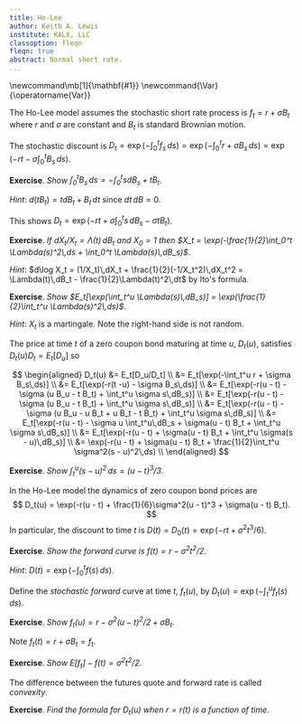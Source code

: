 ```yaml
---
title: Ho-Lee
author: Keith A. Lewis
institute: KALX, LLC
classoption: fleqn
fleqn: true
abstract: Normal short rate.
...
```


\newcommand\mb[1]{\mathbf{#1}}
\newcommand{\Var}{\operatorname{Var}}

The Ho-Lee model assumes the stochastic short rate process is 
$f_t = r + \sigma B_t$ where $r$ and $\sigma$ are constant
and $B_t$ is standard Brownian motion.

The stochastic discount is $D_t = \exp(-\int_0^t f_s\,ds) = 
\exp(-\int_0^t r + \sigma B_s\,ds) = \exp(-rt - \sigma\int_0^t B_s\,ds)$.

__Exercise__. _Show $\int_0^t B_s\,ds = -\int_0^t s dB_s + t B_t$_.

_Hint_: $d(t B_t) = t dB_t + B_t\,dt$ since $dt\,dB = 0$.

This shows $D_t = \exp(-rt + \sigma \int_0^t s\,dB_s - \sigma tB_t)$.

__Exercise__. _If $dX_t/X_t = \Lambda(t)\,dB_t$ and $X_0 = 1$ then
$X_t = \exp(-\frac{1}{2}\int_0^t \Lambda(s)^2\,ds + \int_0^t \Lambda(s)\,dB_s)$_.

_Hint_: $d\log X_t = (1/X_t)\,dX_t + \frac{1}{2}(-1/X_t^2)\,dX_t^2 = \Lambda(t)\,dB_t - \frac{1}{2}\Lambda(t)^2\,dt$
by Ito's formula.

__Exercise__. _Show $E_t[\exp(\int_t^u \Lambda(s)\,dB_s)] = \exp(\frac{1}{2}\int_t^u \Lambda(s)^2\,ds)$_.

_Hint_: $X_t$ is a martingale. Note the right-hand side is not random.

The price at time $t$ of a zero coupon bond maturing at time $u$, $D_t(u)$,
satisfies $D_t(u)D_t = E_t[D_u]$ so

$$
\begin{aligned}
D_t(u) &= E_t[D_u/D_t] \\
	&= E_t[\exp(-\int_t^u r + \sigma B_s\,ds)] \\
	&= E_t[\exp(-r(t -u) - \sigma B_s\,ds)] \\
	&= E_t[\exp(-r(u - t) - \sigma (u B_u - t B_t) + \int_t^u \sigma s\,dB_s)] \\
	&= E_t[\exp(-r(u - t) - \sigma (u B_u - t B_t) + \int_t^u \sigma s\,dB_s)] \\
	&= E_t[\exp(-r(u - t) - \sigma (u B_u - u B_t + u B_t - t B_t) + \int_t^u \sigma s\,dB_s)] \\
	&= E_t[\exp(-r(u - t) - \sigma u \int_t^u\,dB_s + \sigma(u - t) B_t + \int_t^u \sigma s\,dB_s)] \\
	&= E_t[\exp(-r(u - t) + \sigma(u - t) B_t + \int_t^u \sigma(s - u)\,dB_s)] \\
	&= \exp(-r(u - t) + \sigma(u - t) B_t + \frac{1}{2}\int_t^u \sigma^2(s - u)^2\,ds) \\
\end{aligned}
$$

__Exercise__. _Show $\int_t^u (s - u)^2\,ds = (u - t)^3/3$_.

In the Ho-Lee model the dynamics of zero coupon bond prices are
$$
	D_t(u) = \exp(-r(u - t) + \frac{1}{6}\sigma^2(u - t)^3 + \sigma(u - t) B_t).
$$
In particular, the discount to time $t$ is $D(t) = D_0(t) = \exp(-rt + \sigma^2 t^3/6)$.

__Exercise__. _Show the forward curve is $f(t) = r - \sigma^2 t^2/2$_.

_Hint_: $D(t) = \exp(-\int_0^t f(s)\,ds)$.

Define the _stochastic forward_ curve at time $t$, $f_t(u)$, by $D_t(u) = \exp(-\int_t^u f_t(s)\,ds)$.

__Exercise__. _Show $f_t(u) = r - \sigma^2 (u - t)^2/2 + \sigma B_t$_.

Note $f_t(t) = r + \sigma B_t = f_t$.

__Exercise__. _Show $E[f_t] - f(t) = \sigma^2t^2/2$_.

The difference between the futures quote and forward rate is called _convexity_.

__Exercise__. _Find the formula for $D_t(u)$ when $r = r(t)$ is a function of time_.

<!--
We can also allow $\sigma = \sigma(t)$ to be a function of time.
Let $f_t = r(t) + \sigma(s) B_t$.
Since $d(\Sigma(t)B_t) = \Sigma'(t)B_t\,dt + \Sigma(t)\,dB_t$ and
taking $\sigma(s) = \Sigma'(s)$ we have
$$
\begin{aligned}
	E_t[D_u/D_t] &= E_t[\exp(-\int_t^u r(s) + \sigma(s) B_s\,ds)] \\
	&= E_t[\exp(-\int_t^u r(s)\,ds + d(\Sigma(s)B_s) - \Sigma(s)\,dB_s)] \\
	&= E_t[\exp(-\int_t^u r(s)\,ds + \Sigma(u)B_u - \Sigma(t)B_t - \int_u^t \Sigma(s)\,dB_s)] \\
	&= E_t[\exp(-\int_t^u r(s)\,ds + \Sigma(u)B_u - \Sigma(u)B_t + \Sigma(u)B_t - \Sigma(t)B_t - \int_u^t \Sigma(s)\,dB_s)] \\
	&= E_t[\exp(-\int_t^u r(s)\,ds + \Sigma(u)\int_t^u dB_s + (\Sigma(u) - \Sigma(t))B_t - \int_u^t \Sigma(s)\,dB_s)] \\
	&= E_t[\exp(-\int_t^u r(s)\,ds + \int_t^u \Sigma(u) - \Sigma(s)\,dB_s + (\Sigma(u) - \Sigma(t))B_t )] \\
	&= \exp(-\int_t^u r(s)\,ds + \frac{1}{2}\int_t^u (\Sigma(u) - \Sigma(s))^2\,ds + (\Sigma(u) - \Sigma(t))B_t ) \\
\end{aligned}
$$

__Exercise__. _Show the stochastic forward curve is $f_t(u) = r(u) + (\Sigma(u) - \Sigma(s))^3/6 + \sigma(u) B_t$_.

$D_t(u) = e^-int_t^u f_t(s) ds$

d/du -log D_t(80 = f_t(u)

d/du \int_t^u r(s)\,ds + \frac{1}{2}\int_t^u (\Sigma(u) - \Sigma(s))^2\,ds + (\Sigma(u) - \Sigma(t))B_t 

r(u) + (1/2) ? + sigma(u)B_t

_Hint_: $f_t(u) = \int_t^u r(s)\,ds + \frac{1}{2}\int_t^u (\Sigma(u) - \Sigma(s))^2\,ds + (\Sigma(u) - \Sigma(t))B_t$.
-->
